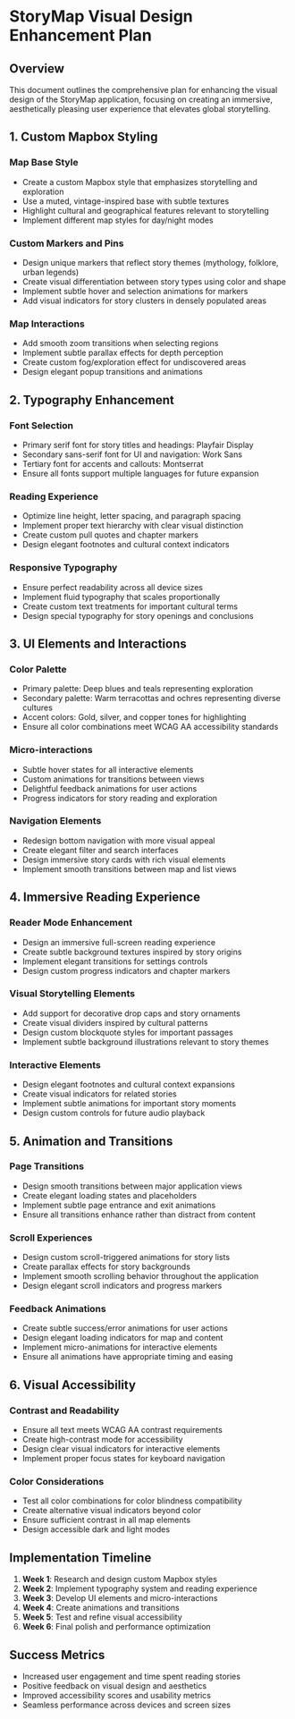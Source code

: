 # StoryMap Visual Design Enhancement Plan

## Overview
This document outlines the comprehensive plan for enhancing the visual design of the StoryMap application, focusing on creating an immersive, aesthetically pleasing user experience that elevates global storytelling.

## 1. Custom Mapbox Styling

### Map Base Style
- Create a custom Mapbox style that emphasizes storytelling and exploration
- Use a muted, vintage-inspired base with subtle textures
- Highlight cultural and geographical features relevant to storytelling
- Implement different map styles for day/night modes

### Custom Markers and Pins
- Design unique markers that reflect story themes (mythology, folklore, urban legends)
- Create visual differentiation between story types using color and shape
- Implement subtle hover and selection animations for markers
- Add visual indicators for story clusters in densely populated areas

### Map Interactions
- Add smooth zoom transitions when selecting regions
- Implement subtle parallax effects for depth perception
- Create custom fog/exploration effect for undiscovered areas
- Design elegant popup transitions and animations

## 2. Typography Enhancement

### Font Selection
- Primary serif font for story titles and headings: Playfair Display
- Secondary sans-serif font for UI and navigation: Work Sans
- Tertiary font for accents and callouts: Montserrat
- Ensure all fonts support multiple languages for future expansion

### Reading Experience
- Optimize line height, letter spacing, and paragraph spacing
- Implement proper text hierarchy with clear visual distinction
- Create custom pull quotes and chapter markers
- Design elegant footnotes and cultural context indicators

### Responsive Typography
- Ensure perfect readability across all device sizes
- Implement fluid typography that scales proportionally
- Create custom text treatments for important cultural terms
- Design special typography for story openings and conclusions

## 3. UI Elements and Interactions

### Color Palette
- Primary palette: Deep blues and teals representing exploration
- Secondary palette: Warm terracottas and ochres representing diverse cultures
- Accent colors: Gold, silver, and copper tones for highlighting
- Ensure all color combinations meet WCAG AA accessibility standards

### Micro-interactions
- Subtle hover states for all interactive elements
- Custom animations for transitions between views
- Delightful feedback animations for user actions
- Progress indicators for story reading and exploration

### Navigation Elements
- Redesign bottom navigation with more visual appeal
- Create elegant filter and search interfaces
- Design immersive story cards with rich visual elements
- Implement smooth transitions between map and list views

## 4. Immersive Reading Experience

### Reader Mode Enhancement
- Design an immersive full-screen reading experience
- Create subtle background textures inspired by story origins
- Implement elegant transitions for settings controls
- Design custom progress indicators and chapter markers

### Visual Storytelling Elements
- Add support for decorative drop caps and story ornaments
- Create visual dividers inspired by cultural patterns
- Design custom blockquote styles for important passages
- Implement subtle background illustrations relevant to story themes

### Interactive Elements
- Design elegant footnotes and cultural context expansions
- Create visual indicators for related stories
- Implement subtle animations for important story moments
- Design custom controls for future audio playback

## 5. Animation and Transitions

### Page Transitions
- Design smooth transitions between major application views
- Create elegant loading states and placeholders
- Implement subtle page entrance and exit animations
- Ensure all transitions enhance rather than distract from content

### Scroll Experiences
- Design custom scroll-triggered animations for story lists
- Create parallax effects for story backgrounds
- Implement smooth scrolling behavior throughout the application
- Design elegant scroll indicators and progress markers

### Feedback Animations
- Create subtle success/error animations for user actions
- Design elegant loading indicators for map and content
- Implement micro-animations for interactive elements
- Ensure all animations have appropriate timing and easing

## 6. Visual Accessibility

### Contrast and Readability
- Ensure all text meets WCAG AA contrast requirements
- Create high-contrast mode for accessibility
- Design clear visual indicators for interactive elements
- Implement proper focus states for keyboard navigation

### Color Considerations
- Test all color combinations for color blindness compatibility
- Create alternative visual indicators beyond color
- Ensure sufficient contrast in all map elements
- Design accessible dark and light modes

## Implementation Timeline

1. **Week 1**: Research and design custom Mapbox styles
2. **Week 2**: Implement typography system and reading experience
3. **Week 3**: Develop UI elements and micro-interactions
4. **Week 4**: Create animations and transitions
5. **Week 5**: Test and refine visual accessibility
6. **Week 6**: Final polish and performance optimization

## Success Metrics

- Increased user engagement and time spent reading stories
- Positive feedback on visual design and aesthetics
- Improved accessibility scores and usability metrics
- Seamless performance across devices and screen sizes
